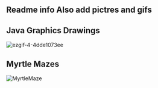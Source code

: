 ## Readme info Also add pictres and gifs

## Java Graphics Drawings
![ezgif-4-4dde1073ee](https://github.com/user-attachments/assets/b254b4c2-8e32-4b00-8213-649556a4de8c)

## Myrtle Mazes
![MyrtleMaze](https://github.com/user-attachments/assets/8c9ca1de-da35-4a9b-ba15-1d5dda65c95a)

